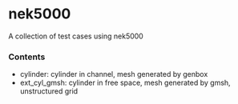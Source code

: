 # nek5000 #

A collection of test cases using nek5000

### Contents ###
* cylinder: cylinder in channel, mesh generated by genbox
* ext_cyl_gmsh: cylinder in free space, mesh generated by gmsh, unstructured grid

